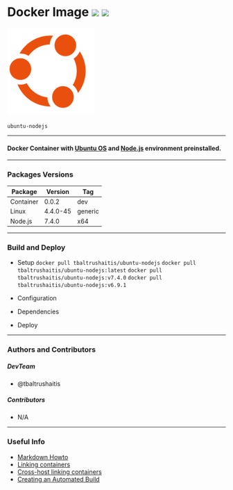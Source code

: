 # Docker Image [![](https://images.microbadger.com/badges/version/tbaltrushaitis/ubuntu-nodejs.svg)](https://microbadger.com/images/tbaltrushaitis/ubuntu-nodejs) [![](https://images.microbadger.com/badges/image/tbaltrushaitis/ubuntu-nodejs.svg)](https://microbadger.com/images/tbaltrushaitis/ubuntu-nodejs)

![Ubuntu Logo](https://raw.githubusercontent.com/docker-library/docs/01c12653951b2fe592c1f93a13b4e289ada0e3a1/ubuntu/logo.png)

`ubuntu-nodejs`

--------

#### Docker Container with [Ubuntu OS](https://www.ubuntu.com "Ubuntu official") and [Node.js](https://nodejs.org "Node Foundation") environment preinstalled. ####

--------

### Packages Versions ###

 Package | Version  | Tag
---------|----------|-----
 Container | 0.0.2 | dev
 Linux   | 4.4.0-45 | generic
 Node.js | 7.4.0 | x64

--------

### Build and Deploy ###

* Setup
    ```docker pull tbaltrushaitis/ubuntu-nodejs```
    ```docker pull tbaltrushaitis/ubuntu-nodejs:latest```
    ```docker pull tbaltrushaitis/ubuntu-nodejs:v7.4.0```
    ```docker pull tbaltrushaitis/ubuntu-nodejs:v6.9.1```

* Configuration
* Dependencies
* Deploy

--------

### Authors and Contributors ###

##### DevTeam #####
  + @tbaltrushaitis

##### Contributors #####
  - N/A

--------

### Useful Info ###

 - [Markdown Howto](https://bitbucket.org/tutorials/markdowndemo)
 - [Linking containers](https://docs.docker.com/engine/userguide/networking/default_network/dockerlinks.md)
 - [Cross-host linking containers](https://docs.docker.com/engine/admin/ambassador_pattern_linking.md)
 - [Creating an Automated Build](https://docs.docker.com/docker-hub/builds/)
